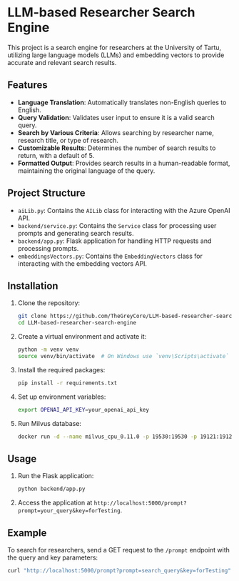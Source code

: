# LLM-based Researcher Search Engine

This project is a search engine for researchers at the University of Tartu, utilizing large language models (LLMs) and embedding vectors to provide accurate and relevant search results.

## Features

- **Language Translation**: Automatically translates non-English queries to English.
- **Query Validation**: Validates user input to ensure it is a valid search query.
- **Search by Various Criteria**: Allows searching by researcher name, research title, or type of research.
- **Customizable Results**: Determines the number of search results to return, with a default of 5.
- **Formatted Output**: Provides search results in a human-readable format, maintaining the original language of the query.

## Project Structure

- `aiLib.py`: Contains the `AILib` class for interacting with the Azure OpenAI API.
- `backend/service.py`: Contains the `Service` class for processing user prompts and generating search results.
- `backend/app.py`: Flask application for handling HTTP requests and processing prompts.
- `embeddingsVectors.py`: Contains the `EmbeddingVectors` class for interacting with the embedding vectors API.

## Installation

1. Clone the repository:
    ```sh
    git clone https://github.com/TheGreyCore/LLM-based-researcher-search-engine.git
    cd LLM-based-researcher-search-engine
    ```

2. Create a virtual environment and activate it:
    ```sh
    python -m venv venv
    source venv/bin/activate  # On Windows use `venv\Scripts\activate`
    ```

3. Install the required packages:
    ```sh
    pip install -r requirements.txt
    ```

4. Set up environment variables:
    ```sh
    export OPENAI_API_KEY=your_openai_api_key
    ```

5. Run Milvus database:
    ```sh
    docker run -d --name milvus_cpu_0.11.0 -p 19530:19530 -p 19121:19121 milvusdb/milvus:0.11.0-cpu-d030521-3ea1b4
    ```

## Usage

1. Run the Flask application:
    ```sh
    python backend/app.py
    ```

2. Access the application at `http://localhost:5000/prompt?prompt=your_query&key=forTesting`.

## Example

To search for researchers, send a GET request to the `/prompt` endpoint with the query and key parameters:
```sh
curl "http://localhost:5000/prompt?prompt=search_query&key=forTesting"
